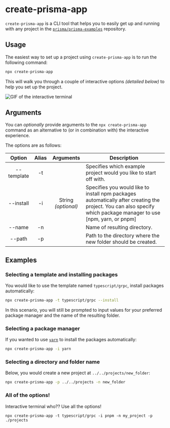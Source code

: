 # create-prisma-app

`create-prisma-app` is a CLI tool that helps you to easily get up and running with any project in the [`prisma/prisma-examples`](https://github.com/prisma/prisma-examples) repository.

## Usage

The easiest way to set up a project using `create-prisma-app` is to run the following command:

```sh copy
npx create-prisma-app
```

This will walk you through a couple of interactive options _(detailed below)_ to help you set up the project.

![GIF of the interactive terminal](https://res.cloudinary.com/sabinthedev/image/upload/v1660715698/CleanShot_2022-08-16_at_22.54.20_xgzr3p.gif)

## Arguments

You can _optionally_ provide arguments to the `npx create-prisma-app` command as an alternative to (or in combination with) the interactive experience.

The options are as follows:

|   Option   | Alias |      Arguments      | Description                                                                                                                                                       |
| :--------: | :---: | :-----------------: | ----------------------------------------------------------------------------------------------------------------------------------------------------------------- |
| --template |  -t   |                     | Specifies which example project would you like to start off with.                                                                                                 |
| --install  |  -i   | String _(optional)_ | Specifies you would like to install npm packages automatically after creating the project. You can also specify which package manager to use [npm, yarn, or pnpm] |
|   --name   |  -n   |                     | Name of resulting directory.                                                                                                                                      |
|   --path   |  -p   |                     | Path to the directory where the new folder should be created.                                                                                                     |

## Examples

### Selecting a template and installing packages

You would like to use the template named `typescript/grpc`, install packages automatically:

```sh
npx create-prisma-app -t typescript/grpc --install
```

In this scenario, you will still be prompted to input values for your preferred package manager and the name of the resulting folder.

### Selecting a package manager

If you wanted to use [`yarn`](https://yarnpkg.com/) to install the packages automatically:

```sh
npx create-prisma-app -i yarn
```

### Selecting a directory and folder name

Below, you would create a new project at `../../projects/new_folder`:

```sh
npx create-prisma-app -p ../../projects -n new_folder
```

### All of the options!

Interactive terminal who?? Use all the options!

```npx
npx create-prisma-app -t typescript/grpc -i pnpm -n my_project -p ./projects
```
